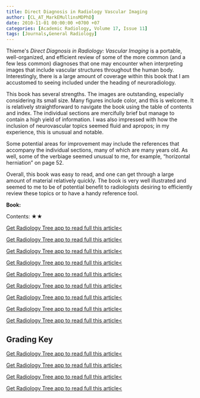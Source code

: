 ```yaml
---
title: Direct Diagnosis in Radiology Vascular Imaging
author: [CL_AT_MarkEMullinsMDPhD]
date: 2010-11-01 00:00:00 +0700 +07
categories: [Academic Radiology, Volume 17, Issue 11]
tags: [Journals,General Radiology]
---
```

Thieme's _Direct Diagnosis in Radiology: Vascular Imaging_ is a portable, well-organized, and efficient review of some of the more common (and a few less common) diagnoses that one may encounter when interpreting images that include vascular structures throughout the human body. Interestingly, there is a large amount of coverage within this book that I am accustomed to seeing included under the heading of neuroradiology.

This book has several strengths. The images are outstanding, especially considering its small size. Many figures include color, and this is welcome. It is relatively straightforward to navigate the book using the table of contents and index. The individual sections are mercifully brief but manage to contain a high yield of information. I was also impressed with how the inclusion of neurovascular topics seemed fluid and apropos; in my experience, this is unusual and notable.

Some potential areas for improvement may include the references that accompany the individual sections, many of which are many years old. As well, some of the verbiage seemed unusual to me, for example, “horizontal herniation” on page 52.

Overall, this book was easy to read, and one can get through a large amount of material relatively quickly. The book is very well illustrated and seemed to me to be of potential benefit to radiologists desiring to efficiently review these topics or to have a handy reference tool.

**Book:**

Contents: ★★

[Get Radiology Tree app to read full this article<](https://clinicalpub.com/app)

[Get Radiology Tree app to read full this article<](https://clinicalpub.com/app)

[Get Radiology Tree app to read full this article<](https://clinicalpub.com/app)

[Get Radiology Tree app to read full this article<](https://clinicalpub.com/app)

[Get Radiology Tree app to read full this article<](https://clinicalpub.com/app)

[Get Radiology Tree app to read full this article<](https://clinicalpub.com/app)

[Get Radiology Tree app to read full this article<](https://clinicalpub.com/app)

[Get Radiology Tree app to read full this article<](https://clinicalpub.com/app)

[Get Radiology Tree app to read full this article<](https://clinicalpub.com/app)

## Grading Key

[Get Radiology Tree app to read full this article<](https://clinicalpub.com/app)

[Get Radiology Tree app to read full this article<](https://clinicalpub.com/app)

[Get Radiology Tree app to read full this article<](https://clinicalpub.com/app)

[Get Radiology Tree app to read full this article<](https://clinicalpub.com/app)